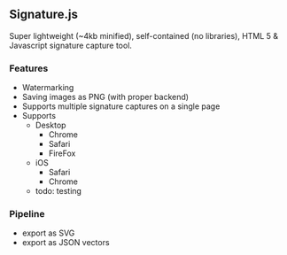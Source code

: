 ## Signature.js

Super lightweight (~4kb minified), self-contained (no libraries), HTML 5 & Javascript signature capture tool.

### Features

- Watermarking
- Saving images as PNG (with proper backend)
- Supports multiple signature captures on a single page
- Supports
  - Desktop
    - Chrome
    - Safari
    - FireFox
  - iOS
    - Safari
    - Chrome
  - todo: testing

### Pipeline

- export as SVG
- export as JSON vectors